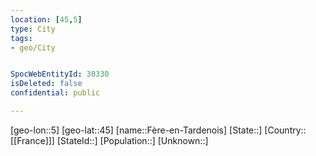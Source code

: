 ```yaml
---
location: [45,5]
type: City
tags:
- geo/City


SpocWebEntityId: 30330
isDeleted: false
confidential: public

---
```

[geo-lon::5]
[geo-lat::45]
[name::Fère-en-Tardenois]
[State::]
[Country::[[France]]]
[StateId::]
[Population::]
[Unknown::]

